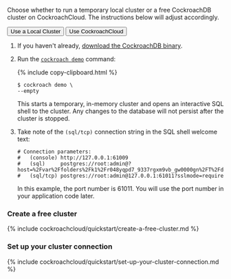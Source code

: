 Choose whether to run a temporary local cluster or a free CockroachDB cluster on CockroachCloud. The instructions below will adjust accordingly.

<div class="filters clearfix">
  <button class="filter-button page-level" data-scope="local">Use a Local Cluster</button>
  <button class="filter-button page-level" data-scope="cockroachcloud">Use CockroachCloud</button>
</div>
<p></p>

<section class="filter-content" markdown="1" data-scope="local">

1. If you haven't already, [download the CockroachDB binary](install-cockroachdb.html).
1. Run the [`cockroach demo`](cockroach-demo.html) command:

    {% include copy-clipboard.html %}
    ~~~ shell
    $ cockroach demo \
    --empty
    ~~~

    This starts a temporary, in-memory cluster and opens an interactive SQL shell to the cluster. Any changes to the database will not persist after the cluster is stopped.
1. Take note of the `(sql/tcp)` connection string in the SQL shell welcome text:

    ~~~
    # Connection parameters:
    #   (console) http://127.0.0.1:61009
    #   (sql)     postgres://root:admin@?host=%2Fvar%2Ffolders%2Fk1%2Fr048yqpd7_9337rgxm9vb_gw0000gn%2FT%2Fdemo255013852&port=26257
    #   (sql/tcp) postgres://root:admin@127.0.0.1:61011?sslmode=require    
    ~~~

    In this example, the port number is 61011. You will use the port number in your application code later.

</section>

<section class="filter-content" markdown="1" data-scope="cockroachcloud">

### Create a free cluster

{% include cockroachcloud/quickstart/create-a-free-cluster.md %}

### Set up your cluster connection

{% include cockroachcloud/quickstart/set-up-your-cluster-connection.md %}

</section>
